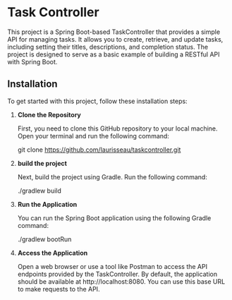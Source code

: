 # Task Controller

This project is a Spring Boot-based TaskController that provides a simple API for managing tasks. It allows you to create, retrieve, and update tasks, including setting their titles, descriptions, and completion status. The project is designed to serve as a basic example of building a RESTful API with Spring Boot.

## Installation

To get started with this project, follow these installation steps:

1. **Clone the Repository**

   First, you need to clone this GitHub repository to your local machine. Open your terminal and run the following command:

   git clone https://github.com/laurisseau/taskcontroller.git

2. **build the project**

   Next, build the project using Gradle. Run the following command:

   ./gradlew build

3. **Run the Application**

   You can run the Spring Boot application using the following Gradle command:

   ./gradlew bootRun

4. **Access the Application**

   Open a web browser or use a tool like Postman to access the API endpoints provided by the TaskController.
   By default, the application should be available at http://localhost:8080. You can use this base URL to make requests to the API.